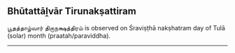 ## Bhūtattāḽvār Tirunakṣattiram
பூதத்தாழ்வார் திருநக்ஷத்திரம் is observed on Śraviṣṭhā nakṣhatram day of Tulā (solar) month (praatah/paraviddha).



---
